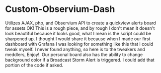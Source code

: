 # Custom-Observium-Dash
Utilizes AJAX, php, and Observium API to create a quickview alerts board for assets
OK! This is a rough piece, and by rough I don't mean it doesn't look beautiful because it looks good, what I mean is the script could be sharpened up. I thought I would share it because when I made our first dashboard with Grafana I was looking for something like this that I could tweak myself. I never found anything, so here is to the tweakers and meddlers, Enjoy!. Our personal board also has the ability to change background color if a Broadcast Storm Alert is triggered. I could add that portion of the code if asked. 
